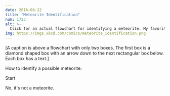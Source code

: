 ```yaml
---
date: 2016-08-22
title: "Meteorite Identification"
num: 1723
alt: >-
  Click for an actual flowchart for identifying a meteorite. My favorite part is how 'Did someone see it fall? -> Yes' points to 'NOT A METEORITE.' This is not a mistake.
img: https://imgs.xkcd.com/comics/meteorite_identification.png
---
```

[A caption is above a flowchart with only two boxes. The first box is a diamond shaped box with an arrow down to the next rectangular box below. Each box has a text.]

How to identify a possible meteorite:

Start

No, it's not a meteorite.